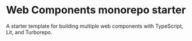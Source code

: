# Web Components monorepo starter

A starter template for building multiple web components with TypeScript, Lit, and Turborepo.
